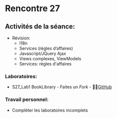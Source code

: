 # Rencontre 27

## Activités de la séance: 
- Révision: 
     - I18n  
    - Services (règles d’affaires) 
    - Javascript/JQuery Ajax
    - Views complexes, ViewModels  
    - Services: règles d'affaires 

### Laboratoires: 
- S27_Lab1 BookLibrary - Faites un *Fork* - 🔗‍💥[GitHub](BRISE)

### Travail personnel: 
- Compléter les laboratoires incomplets